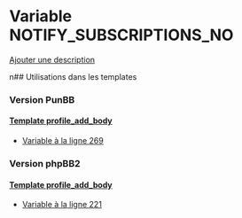 # Variable NOTIFY_SUBSCRIPTIONS_NO
[Ajouter une description](https://fa-tvars.appspot.com/NOTIFY_SUBSCRIPTIONS_NO)

n## Utilisations dans les templates

### Version PunBB

#### [Template profile_add_body](punbb/profile_add_body.md)
* [Variable à la ligne 269](../punbb/profile_add_body.tpl#L269)

### Version phpBB2

#### [Template profile_add_body](subsilver/profile_add_body.md)
* [Variable à la ligne 221](../subsilver/profile_add_body.tpl#L221)